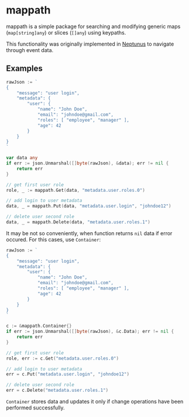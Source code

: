 # mappath

mappath is a simple package for searching and modifying generic maps (`map[string]any`) or slices (`[]any`) using keypaths.

This functionality was originally implemented in [Neptunus](https://github.com/gekatateam/neptunus) to navigate through event data.

## Examples
```go
rawJson := `
{
    "message": "user login",
    "metadata": {
        "user": {
            "name": "John Doe",
            "email": "johndoe@gmail.com",
            "roles": [ "employee", "manager" ],
            "age": 42
        }
    }
}
`

var data any
if err := json.Unmarshal([]byte(rawJson), &data); err != nil {
    return err
}

// get first user role
role, _ := mappath.Get(data, "metadata.user.roles.0")

// add login to user metadata
data, _ = mappath.Put(data, "metadata.user.login", "johndoe12")

// delete user second role
data, _ = mappath.Delete(data, "metadata.user.roles.1")
```

It may be not so conveniently, when function returns `nil` data if error occured. For this cases, use `Container`:

```go
rawJson := `
{
    "message": "user login",
    "metadata": {
        "user": {
            "name": "John Doe",
            "email": "johndoe@gmail.com",
            "roles": [ "employee", "manager" ],
            "age": 42
        }
    }
}
`

c := &mappath.Container{}
if err := json.Unmarshal([]byte(rawJson), &c.Data); err != nil {
    return err
}

// get first user role
role, err := c.Get("metadata.user.roles.0")

// add login to user metadata
err = c.Put("metadata.user.login", "johndoe12")

// delete user second role
err = c.Delete("metadata.user.roles.1")
```

`Container` stores data and updates it only if change operations have been performed successfully.
